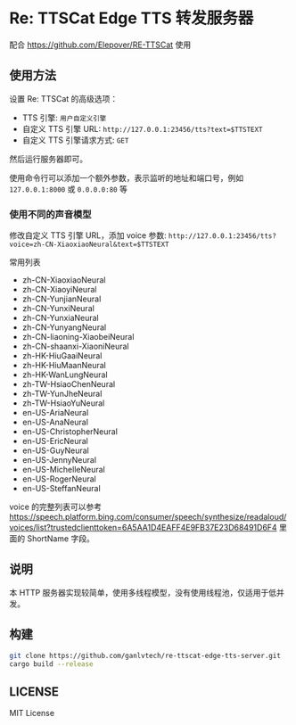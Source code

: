 # Re: TTSCat Edge TTS 转发服务器

配合 https://github.com/Elepover/RE-TTSCat 使用

## 使用方法

设置 Re: TTSCat 的高级选项：

* TTS 引擎: `用户自定义引擎`
* 自定义 TTS 引擎 URL: `http://127.0.0.1:23456/tts?text=$TTSTEXT`
* 自定义 TTS 引擎请求方式: `GET`

然后运行服务器即可。

使用命令行可以添加一个额外参数，表示监听的地址和端口号，例如 `127.0.0.1:8000` 或 `0.0.0.0:80` 等

### 使用不同的声音模型

修改自定义 TTS 引擎 URL，添加 voice 参数: `http://127.0.0.1:23456/tts?voice=zh-CN-XiaoxiaoNeural&text=$TTSTEXT`

常用列表

* zh-CN-XiaoxiaoNeural
* zh-CN-XiaoyiNeural
* zh-CN-YunjianNeural
* zh-CN-YunxiNeural
* zh-CN-YunxiaNeural
* zh-CN-YunyangNeural
* zh-CN-liaoning-XiaobeiNeural
* zh-CN-shaanxi-XiaoniNeural
* zh-HK-HiuGaaiNeural
* zh-HK-HiuMaanNeural
* zh-HK-WanLungNeural
* zh-TW-HsiaoChenNeural
* zh-TW-YunJheNeural
* zh-TW-HsiaoYuNeural
* en-US-AriaNeural
* en-US-AnaNeural
* en-US-ChristopherNeural
* en-US-EricNeural
* en-US-GuyNeural
* en-US-JennyNeural
* en-US-MichelleNeural
* en-US-RogerNeural
* en-US-SteffanNeural

voice 的完整列表可以参考 https://speech.platform.bing.com/consumer/speech/synthesize/readaloud/voices/list?trustedclienttoken=6A5AA1D4EAFF4E9FB37E23D68491D6F4 里面的 ShortName 字段。

## 说明

本 HTTP 服务器实现较简单，使用多线程模型，没有使用线程池，仅适用于低并发。

## 构建

```bash
git clone https://github.com/ganlvtech/re-ttscat-edge-tts-server.git
cargo build --release
```

## LICENSE

MIT License
